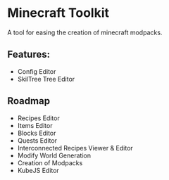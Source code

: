 # Minecraft Toolkit

A tool for easing the creation of minecraft modpacks.

## Features:
- Config Editor
- SkilTree Tree Editor

## Roadmap
- Recipes Editor
- Items Editor
- Blocks Editor
- Quests Editor
- Interconnected Recipes Viewer & Editor
- Modify World Generation
- Creation of Modpacks
- KubeJS Editor

